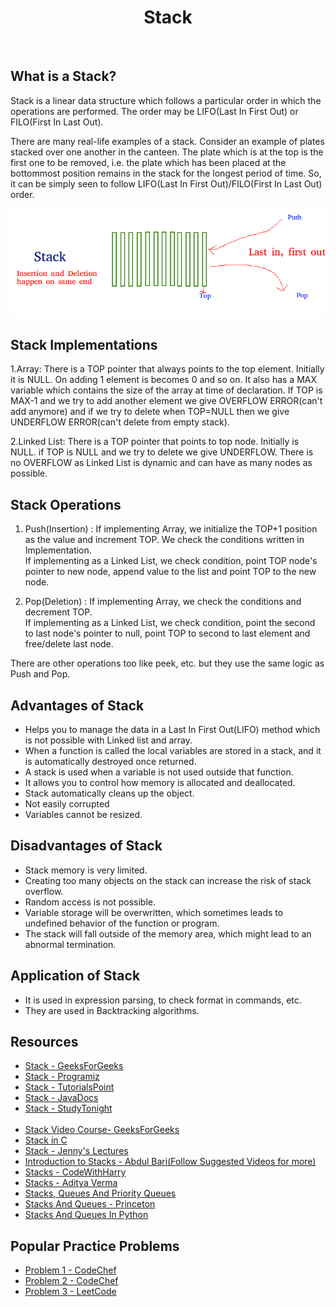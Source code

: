 <center><h1>Stack</h1></center><br>

## What is a Stack?

Stack is a linear data structure which follows a particular order in which the operations are performed. The order may be LIFO(Last In First Out) or FILO(First In Last Out).

There are many real-life examples of a stack. Consider an example of plates stacked over one another in the canteen. The plate which is at the top is the first one to be removed, i.e. the plate which has been placed at the bottommost position remains in the stack for the longest period of time. So, it can be simply seen to follow LIFO(Last In First Out)/FILO(First In Last Out) order.

<img src="Stack.png" alt="Stack Image">

## Stack Implementations

1.Array: There is a TOP pointer that always points to the top element. Initially it is NULL. On adding 1 element is becomes 0 and so on. It also has a MAX variable which contains the size of the array at time of declaration. If TOP is MAX-1 and we try to add another element we give OVERFLOW ERROR(can't add anymore) and if we try to delete when TOP=NULL then we give UNDERFLOW ERROR(can't delete from empty stack).

2.Linked List: There is a TOP pointer that points to top node. Initially is NULL. if TOP is NULL and we try to delete we give UNDERFLOW. There is no OVERFLOW as Linked List is dynamic and can have as many nodes as possible.

## Stack Operations

1. Push(Insertion) : If implementing Array, we initialize the TOP+1 position as the value and increment TOP. We check the conditions written in Implementation.
<br> If implementing as a Linked List, we check condition, point TOP node's pointer to new node, append value to the list and point TOP to the new node.

2. Pop(Deletion) : If implementing Array, we check the conditions and decrement TOP.<br>
If implementing as a Linked List, we check condition, point the second to last node's pointer to null, point TOP to second to last element and free/delete last node.

There are other operations too like peek, etc. but they use the same logic as Push and Pop.

## Advantages of Stack

- Helps you to manage the data in a Last In First Out(LIFO) method which is not possible with Linked list and array.
- When a function is called the local variables are stored in a stack, and it is automatically destroyed once returned.
- A stack is used when a variable is not used outside that function.
- It allows you to control how memory is allocated and deallocated.
- Stack automatically cleans up the object.
- Not easily corrupted
- Variables cannot be resized.

## Disadvantages of Stack

- Stack memory is very limited.
- Creating too many objects on the stack can increase the risk of stack overflow.
- Random access is not possible.
- Variable storage will be overwritten, which sometimes leads to undefined behavior of the function or program.
- The stack will fall outside of the memory area, which might lead to an abnormal termination.

## Application of Stack

- It is used in expression parsing, to check format in commands, etc.
- They are used in Backtracking algorithms.

## Resources

- [Stack - GeeksForGeeks](https://www.geeksforgeeks.org/stack-data-structure/)
- [Stack - Programiz](https://www.programiz.com/dsa/stack)  
- [Stack - TutorialsPoint](https://www.tutorialspoint.com/data_structures_algorithms/stack_algorithm.htm)  
- [Stack - JavaDocs](https://docs.oracle.com/javase/7/docs/api/java/util/Stack.html)  
- [Stack - StudyTonight](https://www.studytonight.com/data-structures/stack-data-structure)
<br><br>
- [Stack Video Course- GeeksForGeeks](https://www.youtube.com/playlist?list=PLqM7alHXFySF7Lap-wi5qlaD8OEBx9RMV)  
- [Stack in C](https://youtu.be/BrVZZZkkGGI)  
- [Stack - Jenny's Lectures](https://youtu.be/bxRVz8zklWM)  
- [Introduction to Stacks - Abdul Bari(Follow Suggested Videos for more)](https://youtu.be/HXE1arB8NNs)
- [Stacks - CodeWithHarry](https://youtu.be/-n2rVJE4vto)  
- [Stacks - Aditya Verma](https://www.youtube.com/playlist?list=PL_z_8CaSLPWdeOezg68SKkeLN4-T_jNHd)
- [Stacks, Queues And Priority Queues](https://drive.google.com/file/d/0B4AmxgIIrh_SUjN2VXE0NU5Benc/view)
- [Stacks And Queues - Princeton](https://introcs.cs.princeton.edu/java/43stack/)
- [Stacks And Queues In Python](https://stackabuse.com/stacks-and-queues-in-python/)

## Popular Practice Problems

- [Problem 1 - CodeChef](https://www.codechef.com/problems/MULHANOI)
- [Problem 2 - CodeChef](https://www.codechef.com/LRNDSA02/problems/ZCO12001)
- [Problem 3 - LeetCode](https://leetcode.com/problems/simplify-path/)
